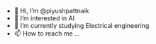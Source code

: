 - 👋 Hi, I’m @piyushpattnaik
- 👀 I’m interested in AI 
- 🌱 I’m currently studying Electrical engineering
- 📫 How to reach me ...

<!---
piyushpattnaik/piyushpattnaik is a ✨ special ✨ repository because its `README.md` (this file) appears on your GitHub profile.
You can click the Preview link to take a look at your changes.
--->
